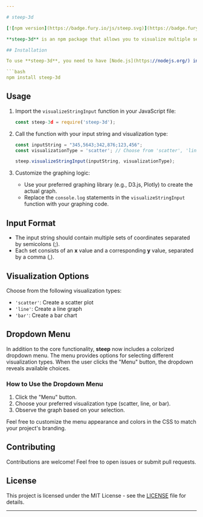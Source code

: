 ```yaml
---

# steep-3d

[![npm version](https://badge.fury.io/js/steep.svg)](https://badge.fury.io/js/steep)

**steep-3d** is an npm package that allows you to visualize multiple sets of **x** and **y** coordinates from a single input string. Whether you're plotting data points, creating graphs, or analyzing trends, **steep-3d** has got you covered!

## Installation

To use **steep-3d**, you need to have [Node.js](https://nodejs.org/) installed. Then, simply run:

```bash
npm install steep-3d
```

## Usage

1. Import the `visualizeStringInput` function in your JavaScript file:

    ```javascript
    const steep-3d = require('steep-3d');
    ```

2. Call the function with your input string and visualization type:

    ```javascript
    const inputString = "345,5643;342,876;123,456";
    const visualizationType = 'scatter'; // Choose from 'scatter', 'line', or 'bar'

    steep.visualizeStringInput(inputString, visualizationType);
    ```

3. Customize the graphing logic:
    - Use your preferred graphing library (e.g., D3.js, Plotly) to create the actual graph.
    - Replace the `console.log` statements in the `visualizeStringInput` function with your graphing code.

## Input Format

- The input string should contain multiple sets of coordinates separated by semicolons (;).
- Each set consists of an **x** value and a corresponding **y** value, separated by a comma (,).

## Visualization Options

Choose from the following visualization types:
- `'scatter'`: Create a scatter plot
- `'line'`: Create a line graph
- `'bar'`: Create a bar chart

## Dropdown Menu

In addition to the core functionality, **steep** now includes a colorized dropdown menu. The menu provides options for selecting different visualization types. When the user clicks the "Menu" button, the dropdown reveals available choices.

### How to Use the Dropdown Menu

1. Click the "Menu" button.
2. Choose your preferred visualization type (scatter, line, or bar).
3. Observe the graph based on your selection.

Feel free to customize the menu appearance and colors in the CSS to match your project's branding.

## Contributing

Contributions are welcome! Feel free to open issues or submit pull requests.

## License

This project is licensed under the MIT License - see the [LICENSE](LICENSE) file for details.

---
```

